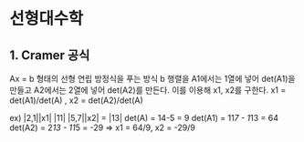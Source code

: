 # 선형대수학

## 1. Cramer 공식

  Ax = b 형태의 선형 연립 방정식을 푸는 방식
  b 행렬을 A1에서는 1열에 넣어 det(A1)을 만들고 A2에서는 2열에 넣어 det(A2)를 만든다.
  이를 이용해 x1, x2를 구한다.
  x1 = det(A1)/det(A) , x2 = det(A2)/det(A)
  
 ex) |2,1||x1|    |11|
     |5,7||x2|  = |13|
    det(A) = 14-5 = 9
    det(A1) = 11*7 - 1*13 = 64
    det(A2) = 2*13 - 11*5 = -29
    => x1 = 64/9, x2 = -29/9
